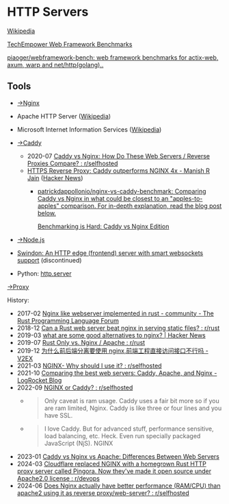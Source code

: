 # HTTP Servers
[Wikipedia](https://en.wikipedia.org/wiki/Web_server)

[TechEmpower Web Framework Benchmarks](https://www.techempower.com/benchmarks/#hw=ph&test=fortune&section=data-r22)

[piaoger/webframework-bench: web framework benchmarks for actix-web, axum, warp and net/http(golang)..](https://github.com/piaoger/webframework-bench)

## Tools
- [→Nginx](Nginx/README.md)

- Apache HTTP Server ([Wikipedia](https://en.wikipedia.org/wiki/Apache_HTTP_Server))

- Microsoft Internet Information Services ([Wikipedia](https://en.wikipedia.org/wiki/Internet_Information_Services))

- [→Caddy](Caddy/README.md)

  - 2020-07 [Caddy vs Nginx: How Do These Web Servers / Reverse Proxies Compare? : r/selfhosted](https://www.reddit.com/r/selfhosted/comments/hur1hx/caddy_vs_nginx_how_do_these_web_servers_reverse/)
  - [HTTPS Reverse Proxy: Caddy outperforms NGINX 4x - Manish R Jain](https://manishrjain.com/reverse-proxy-caddy-nginx) ([Hacker News](https://news.ycombinator.com/item?id=33725154))
    - [patrickdappollonio/nginx-vs-caddy-benchmark: Comparing Caddy vs Nginx in what could be closest to an "apples-to-apples" comparison. For in-depth explanation, read the blog post below.](https://github.com/patrickdappollonio/nginx-vs-caddy-benchmark)

      [Benchmarking is Hard: Caddy vs Nginx Edition](https://www.patrickdap.com/post/benchmarking-is-hard/)

- [→Node.js](https://github.com/Chaoses-Ib/Web/blob/main/JS/Node.js/README.md)

- [Swindon: An HTTP edge (frontend) server with smart websockets support](https://github.com/swindon-rs/swindon) (discontinued)

- Python: [http.server](../Libraries/README.md#servers)

[→Proxy](../../../Internet/Proxy/README.md#tools)

History:
- 2017-02 [Nginx like webserver implemented in rust - community - The Rust Programming Language Forum](https://users.rust-lang.org/t/nginx-like-webserver-implemented-in-rust/9624)
- 2018-12 [Can a Rust web server beat nginx in serving static files? : r/rust](https://www.reddit.com/r/rust/comments/a82w9b/can_a_rust_web_server_beat_nginx_in_serving/)
- 2019-03 [what are some good alternatives to nginx? | Hacker News](https://news.ycombinator.com/item?id=19362707)
- 2019-07 [Rust Only vs. Nginx / Apache : r/rust](https://www.reddit.com/r/rust/comments/calk0q/rust_only_vs_nginx_apache/)
- 2019-12 [为什么前后端分离要使用 nginx,前端工程直接访问接口不行吗 - V2EX](https://v2ex.com/t/625314)
- 2021-03 [NGINX- Why should I use it? : r/selfhosted](https://www.reddit.com/r/selfhosted/comments/mfwfym/nginx_why_should_i_use_it/)
- 2021-10 [Comparing the best web servers: Caddy, Apache, and Nginx - LogRocket Blog](https://blog.logrocket.com/comparing-best-web-servers-caddy-apache-nginx/)
- 2022-09 [NGINX or Caddy? : r/selfhosted](https://www.reddit.com/r/selfhosted/comments/xoy3kh/nginx_or_caddy/)
  - > Only caveat is ram usage. Caddy uses a fair bit more so if you are ram limited, Nginx.
    > Caddy is like three or four lines and you have SSL.
  - > I love Caddy. But for advanced stuff, performance sensitive, load balancing, etc. Heck. Even run specially packaged JavaScript (NjS). NGINX
- 2023-01 [Caddy vs Nginx vs Apache: Differences Between Web Servers](https://operavps.com/blog/caddy-vs-nginx-vs-apache/)
- 2024-03 [Cloudflare replaced NGINX with a homegrown Rust HTTP proxy server called Pingora. Now they've made it open source under Apache2.0 license : r/devops](https://www.reddit.com/r/devops/comments/1b3wo49/cloudflare_replaced_nginx_with_a_homegrown_rust/)
- 2024-06 [Does Nginx actually have better performance (RAM/CPU) than apache2 using it as reverse proxy/web-server? : r/selfhosted](https://www.reddit.com/r/selfhosted/comments/1djt8nb/does_nginx_actually_have_better_performance/)
